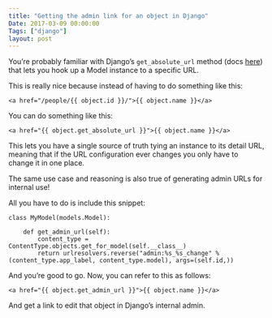 ```yaml
---
title: "Getting the admin link for an object in Django"
Date: 2017-03-09 00:00:00
Tags: ["django"]
layout: post
---
```


<p>You’re probably familiar with Django’s <code>get_absolute_url</code> method (docs <a href="https://docs.djangoproject.com/en/1.10/ref/models/instances/#get-absolute-url">here</a>)
that lets you hook up a Model instance to a specific URL.</p>


<p>This is really nice because instead of having to do something like this:</p>


<p><code>&lt;a href="/people/{{ object.id }}/"&gt;{{ object.name }}&lt;/a&gt;</code></p>


<p>You can do something like this:</p>


<p><code>&lt;a href="{{ object.get_absolute_url }}"&gt;{{ object.name }}&lt;/a&gt;</code></p>


<p>This lets you have a single source of truth tying an instance to its detail URL, meaning that if the URL configuration
ever changes you only have to change it in one place.</p>


<p>The same use case and reasoning is also true of generating admin URLs for internal use!</p>


<p>All you have to do is include this snippet:</p>


<pre><code>class MyModel(models.Model):

    def get_admin_url(self):
        content_type = ContentType.objects.get_for_model(self.__class__)
        return urlresolvers.reverse("admin:%s_%s_change" % (content_type.app_label, content_type.model), args=(self.id,))
</code></pre>


<p>And you’re good to go.  Now, you can refer to this as follows:</p>


<p><code>&lt;a href="{{ object.get_admin_url }}"&gt;{{ object.name }}&lt;/a&gt;</code></p>


<p>And get a link to edit that object in Django’s internal admin.</p>
	